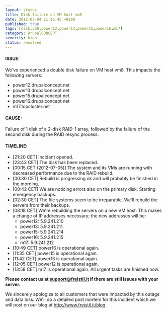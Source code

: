 ```yaml
---
layout: status
title: Disk failure on VM host vm8
date: 2012-07-04 21:16:45 +0200
published: true
tags: [disk,vm8,power12,power13,power15,power16,m17]
category: DrupalCONCEPT
severity: high
status: resolved
---
```


#### ISSUE:

We've experienced a double disk failure on VM host vm8. This impacts the following servers:

* power12.drupalconcept.net
* power13.drupalconcept.net
* power15.drupalconcept.net
* power16.drupalconcept.net
* m17.topcluster.net


#### CAUSE:

Failure of 1 disk of a 2-disk RAID-1 array, followed by the failure of the second disk during the RAID resync process.


#### TIMELINE:

* [21:20 CET] Incident opened.
* [23:43 CET] The disk has been replaced.
* [00:15 CET (2012-07-05)] The system and its VMs are running with decreased performance due to the RAID rebuild.
* [00:30 CET] Rebuild is progressing ok and will probably be finished in the morning.
* [00:42 CET] We are noticing errors also on the primary disk. Starting emergency backups.
* [02:30 CET] The file systems seem to be irreparable. We'll rebuild the servers from their backups.
* [08:18 CET] We're rebuilding the servers on a new VM host. This makes a change of IP addresses necessary; the new addresses will be:
  * power12: 5.9.241.210
  * power13: 5.9.241.211
  * power15: 5.9.241.214
  * power16: 5.9.241.215
  * m17: 5.9.241.212
* [10:49 CET] power16 is operational again.
* [11:35 CET] power15 is operational again.
* [11:42 CET] power13 is operational again.
* [12:05 CET] power12 is operational again.
* [13:58 CET] m17 is operational again. All urgent tasks are finished now.

**Please contact us at support@freistil.it if there are still issues with your server.**

We sincerely apologize to all customers that were impacted by this outage and data loss. We'll do a detailed post mortem for this incident which we will post on our blog at http://www.freistil.it/blog.
